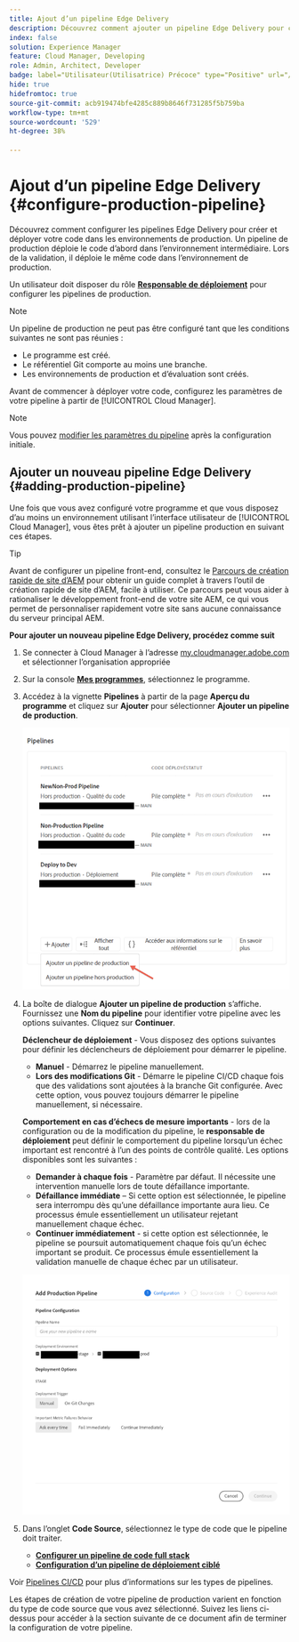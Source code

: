 ```yaml
---
title: Ajout d’un pipeline Edge Delivery
description: Découvrez comment ajouter un pipeline Edge Delivery pour créer et déployer votre code dans les environnements de production.
index: false
solution: Experience Manager
feature: Cloud Manager, Developing
role: Admin, Architect, Developer
badge: label="Utilisateur(Utilisatrice) Précoce" type="Positive" url="/help/implementing/cloud-manager/release-notes/current.md#gitlab-bitbucket"
hide: true
hidefromtoc: true
source-git-commit: acb919474bfe4285c889b8646f731285f5b759ba
workflow-type: tm+mt
source-wordcount: '529'
ht-degree: 38%

---
```




# Ajout d’un pipeline Edge Delivery {#configure-production-pipeline}

Découvrez comment configurer les pipelines Edge Delivery pour créer et déployer votre code dans les environnements de production. Un pipeline de production déploie le code d’abord dans l’environnement intermédiaire. Lors de la validation, il déploie le même code dans l’environnement de production.

Un utilisateur doit disposer du rôle **[Responsable de déploiement](/help/onboarding/cloud-manager-introduction.md#role-based-permissions)** pour configurer les pipelines de production.

>[!NOTE]
>
>Un pipeline de production ne peut pas être configuré tant que les conditions suivantes ne sont pas réunies :
>
>* Le programme est créé.
>* Le référentiel Git comporte au moins une branche.
>* Les environnements de production et d’évaluation sont créés.

Avant de commencer à déployer votre code, configurez les paramètres de votre pipeline à partir de [!UICONTROL Cloud Manager].

>[!NOTE]
>
>Vous pouvez [modifier les paramètres du pipeline](managing-pipelines.md) après la configuration initiale.

## Ajouter un nouveau pipeline Edge Delivery {#adding-production-pipeline}

Une fois que vous avez configuré votre programme et que vous disposez d’au moins un environnement utilisant l’interface utilisateur de [!UICONTROL Cloud Manager], vous êtes prêt à ajouter un pipeline production en suivant ces étapes.

>[!TIP]
>
>Avant de configurer un pipeline front-end, consultez le [Parcours de création rapide de site d’AEM](/help/journey-sites/quick-site/overview.md) pour obtenir un guide complet à travers l’outil de création rapide de site d’AEM, facile à utiliser. Ce parcours peut vous aider à rationaliser le développement front-end de votre site AEM, ce qui vous permet de personnaliser rapidement votre site sans aucune connaissance du serveur principal AEM.

**Pour ajouter un nouveau pipeline Edge Delivery, procédez comme suit**

1. Se connecter à Cloud Manager à l’adresse [my.cloudmanager.adobe.com](https://my.cloudmanager.adobe.com/) et sélectionner l’organisation appropriée

1. Sur la console **[Mes programmes](/help/implementing/cloud-manager/navigation.md#my-programs)**, sélectionnez le programme.

1. Accédez à la vignette **Pipelines** à partir de la page **Aperçu du programme** et cliquez sur **Ajouter** pour sélectionner **Ajouter un pipeline de production**.

   ![Carte Pipelines dans l’aperçu du Gestionnaire de programmes](/help/implementing/cloud-manager/assets/configure-pipeline/add-prod-1.png)

1. La boîte de dialogue **Ajouter un pipeline de production** s’affiche. Fournissez une **Nom du pipeline** pour identifier votre pipeline avec les options suivantes. Cliquez sur **Continuer**.

   **Déclencheur de déploiement** - Vous disposez des options suivantes pour définir les déclencheurs de déploiement pour démarrer le pipeline.

   * **Manuel** - Démarrez le pipeline manuellement.
   * **Lors des modifications Git** - Démarre le pipeline CI/CD chaque fois que des validations sont ajoutées à la branche Git configurée. Avec cette option, vous pouvez toujours démarrer le pipeline manuellement, si nécessaire.

   **Comportement en cas d’échecs de mesure importants** - lors de la configuration ou de la modification du pipeline, le **responsable de déploiement** peut définir le comportement du pipeline lorsqu’un échec important est rencontré à l’un des points de contrôle qualité. Les options disponibles sont les suivantes :

   * **Demander à chaque fois** - Paramètre par défaut. Il nécessite une intervention manuelle lors de toute défaillance importante.
   * **Défaillance immédiate** – Si cette option est sélectionnée, le pipeline sera interrompu dès qu’une défaillance importante aura lieu. Ce processus émule essentiellement un utilisateur rejetant manuellement chaque échec.
   * **Continuer immédiatement** - si cette option est sélectionnée, le pipeline se poursuit automatiquement chaque fois qu’un échec important se produit. Ce processus émule essentiellement la validation manuelle de chaque échec par un utilisateur.

   ![Configuration du pipeline de production](/help/implementing/cloud-manager/assets/configure-pipeline/production-pipeline-configuration.png)

1. Dans l’onglet **Code Source**, sélectionnez le type de code que le pipeline doit traiter.

   * **[Configurer un pipeline de code full stack](#full-stack-code)**
   * **[Configuration d’un pipeline de déploiement ciblé](#targeted-deployment)**

Voir [Pipelines CI/CD](/help/implementing/cloud-manager/configuring-pipelines/introduction-ci-cd-pipelines.md) pour plus d’informations sur les types de pipelines.

Les étapes de création de votre pipeline de production varient en fonction du type de code source que vous avez sélectionné. Suivez les liens ci-dessus pour accéder à la section suivante de ce document afin de terminer la configuration de votre pipeline.


